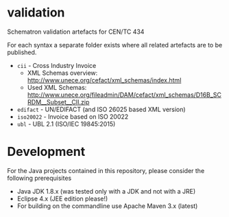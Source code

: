 # validation
Schematron validation artefacts for CEN/TC 434

For each syntax a separate folder exists where all related artefacts are to be published.

  * `cii` - Cross Industry Invoice
    * XML Schemas overview: http://www.unece.org/cefact/xml_schemas/index.html
    * Used XML Schemas: http://www.unece.org/fileadmin/DAM/cefact/xml_schemas/D16B_SCRDM__Subset__CII.zip
  * `edifact` - UN/EDIFACT (and ISO 26025 based XML version)
  * `iso20022` - Invoice based on ISO 20022
  * `ubl` - UBL 2.1 (ISO/IEC 19845:2015)

# Development

For the Java projects contained in this repository, please consider the following prerequisites
  * Java JDK 1.8.x (was tested only with a JDK and not with a JRE)
  * Eclipse 4.x (JEE edition please!)
  * For building on the commandline use Apache Maven 3.x (latest) 
 